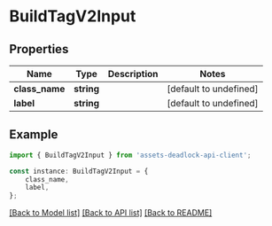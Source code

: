 # BuildTagV2Input


## Properties

Name | Type | Description | Notes
------------ | ------------- | ------------- | -------------
**class_name** | **string** |  | [default to undefined]
**label** | **string** |  | [default to undefined]

## Example

```typescript
import { BuildTagV2Input } from 'assets-deadlock-api-client';

const instance: BuildTagV2Input = {
    class_name,
    label,
};
```

[[Back to Model list]](../README.md#documentation-for-models) [[Back to API list]](../README.md#documentation-for-api-endpoints) [[Back to README]](../README.md)
